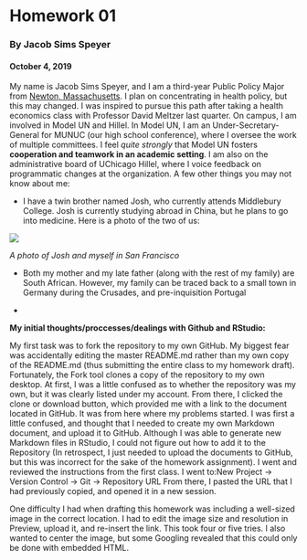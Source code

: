 Homework 01 
=========

### By Jacob Sims Speyer

#### October 4, 2019



My name is Jacob Sims Speyer, and I am a third-year Public Policy Major from [Newton, Massachusetts](https://en.wikipedia.org/wiki/Newton,_Massachusetts). I plan on concentrating in health policy, but this may changed. I was inspired to pursue this path after taking a health economics class with Professor David Meltzer last quarter. On campus, I am involved in Model UN and Hillel. In Model UN, I am an Under-Secretary-General for MUNUC (our high school conference), where I oversee the work of multiple committees. I feel _quite strongly_ that Model UN fosters **cooperation and teamwork in an academic setting**. I am also on the administrative board of UChicago Hillel, where I voice feedback on programmatic changes at the organization. A few other things you may not know about me:  

-   I have a twin brother named Josh, who currently attends Middlebury College. Josh is currently studying abroad in China, but he plans to go into medicine. Here is a photo of the two of us: 
 
![](https://imgur.com/eO40UbV.jpg)

*A photo of Josh and myself in San Francisco* 

    
-   Both my mother and my late father (along with the rest of my family) are South African. However, my family can be traced back to a small town in Germany during the Crusades, and pre-inquisition Portugal  

-   


**My initial thoughts/proccesses/dealings with Github and RStudio:**  

<Stars around a text creates bolded text> 
My first task was to fork the repository to my own GitHub. My biggest fear was accidentally editing the master README.md rather than my own copy of the README.md (thus submitting the entire class to my homework draft). Fortunately, the Fork tool clones a copy of the repository to my own desktop. At first, I was a little confused as to whether the repository was my own, but it was clearly listed under my account.  
From there, I clicked the clone or download button, which provided me with a link to the document located in GitHub. It was from here where my problems started. I was first a little confused, and thought that I needed to create my own Markdown document, and upload it to GitHub. Although I was able to generate new Markdown files in RStudio, I could not figure out how to add it to the Repository (In retrospect, I just needed to upload the documents to GitHub, but this was incorrect for the sake of the homework assignment). I went and reviewed the instructions from the first class. I went to:New Project -> Version Control -> Git -> Repository URL From there, I pasted the URL that I had previously copied, and opened it in a new session. 

One difficulty I had when drafting this homework was including a well-sized image in the correct location. I had to edit the image size and resolution in Preview, upload it, and re-insert the link. This took four or five tries. I also wanted to center the image, but some Googling revealed that this could only be done with embedded HTML. 